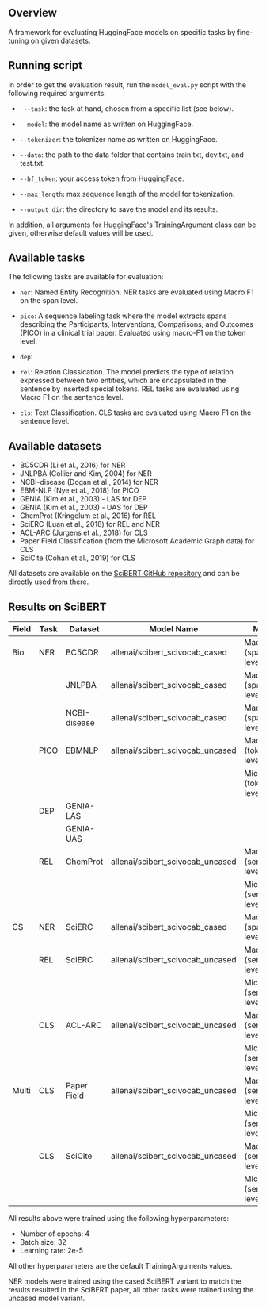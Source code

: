 ## Overview

A framework for evaluating HuggingFace models on specific tasks by fine-tuning on given datasets.

## Running script

In order to get the evaluation result, run the ```model_eval.py``` script with the following required arguments:


* ``` --task```: the task at hand, chosen from a specific list (see below).
  
* ```--model```: the model name as written on HuggingFace.

* ```--tokenizer```: the tokenizer name as written on HuggingFace.

* ```--data```: the path to the data folder that contains train.txt, dev.txt, and test.txt.

* ```--hf_token```: your access token from HuggingFace.

* ```--max_length```: max sequence length of the model for tokenization.

* ```--output_dir```: the directory to save the model and its results.

In addition, all arguments for [HuggingFace's TrainingArgument](https://huggingface.co/docs/transformers/en/main_classes/trainer#transformers.TrainingArguments) class can be given, otherwise default values will be used.

## Available tasks

The following tasks are available for evaluation:

* ```ner```: Named Entity Recognition. NER tasks are evaluated using Macro F1 on the span level.

* ```pico```:  A sequence labeling task where the model extracts spans describing the Participants, Interventions, Comparisons, and Outcomes (PICO) in a clinical trial paper.
Evaluated using macro-F1 on the token level.

* ```dep```:

* ```rel```: Relation Classication. The model predicts the type of relation expressed between two entities, which are encapsulated in the sentence by inserted special tokens. REL tasks are evaluated using Macro F1 on the sentence level.

* ```cls```: Text Classification. CLS tasks are evaluated using Macro F1 on the sentence level.

## Available datasets

* BC5CDR (Li et al., 2016) for NER
* JNLPBA (Collier and Kim, 2004) for NER
* NCBI-disease (Dogan et al., 2014) for NER
* EBM-NLP (Nye et al., 2018) for PICO
* GENIA (Kim et al., 2003) - LAS for DEP
* GENIA (Kim et al., 2003) - UAS for DEP
* ChemProt (Kringelum et al., 2016) for REL
* SciERC (Luan et al., 2018) for REL and NER
* ACL-ARC (Jurgens et al., 2018) for CLS
* Paper Field Classification (from the Microsoft Academic Graph data) for CLS
* SciCite (Cohan et al., 2019) for CLS

All datasets are available on the [SciBERT GitHub repository](https://github.com/allenai/scibert/tree/master/data) and can be directly used from there.

## Results on SciBERT

| Field | Task | Dataset      | Model Name                       | Metric                 | Result  |
|-------|------|--------------|----------------------------------|------------------------|---------|
| Bio   | NER  | BC5CDR       | allenai/scibert_scivocab_cased | Macro F1 (span-level)  | 0.94378 |
|       |      | JNLPBA       | allenai/scibert_scivocab_cased | Macro F1 (span-level)  | 0.93917 |
|       |      | NCBI-disease | allenai/scibert_scivocab_cased | Macro F1 (span-level)  | 0.88986 |
|       | PICO | EBMNLP       | allenai/scibert_scivocab_uncased | Macro F1 (token-level) | 0.78838 |
|       |      |              |                                   | Micro F1 (token-level) | 0.97080 |
|       | DEP  | GENIA-LAS    |                                  |                        |         |
|       |      | GENIA-UAS    |                                  |                        |         |
|       | REL  | ChemProt     | allenai/scibert_scivocab_uncased | Macro F1 (sentence-level)| 0.57377|
|       |       |             |                                  | Micro F1 (sentence-level)| 0.84607|
| CS    | NER  | SciERC       | allenai/scibert_scivocab_cased | Macro F1 (span-level)  | 0.62328 |
|       | REL  | SciERC       | allenai/scibert_scivocab_uncased | Macro F1 (sentence-level)| 0.78592|
|       |       |              |                                 | Micro F1 (sentence-level)| 0.86242|
|       | CLS  | ACL-ARC      | allenai/scibert_scivocab_uncased | Macro F1 (sentence-level)| 0.59925|
|       |       |             |                                  | Micro F1 (sentence-level)| 0.76978|
| Multi | CLS  | Paper Field  | allenai/scibert_scivocab_uncased | Macro F1 (sentence-level)| 0.74535|
|        |     |              |                                  | Micro F1 (sentence-level)| 0.74602|
|       | CLS  | SciCite      | allenai/scibert_scivocab_uncased | Macro F1 (sentence-level)| 0.85473|
|       |      |              |                                  | Micro F1 (sentence-level)| 0.86674|


All results above were trained using the following hyperparameters: 
* Number of epochs: 4
* Batch size: 32
* Learning rate: 2e-5

All other hyperparameters are the default TrainingArguments values. 

NER models were trained using the cased SciBERT variant to match the results resulted in the SciBERT paper, all other tasks were trained using the uncased model variant. 

